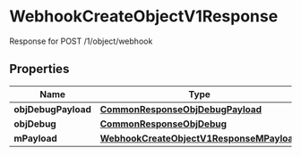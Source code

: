 

# WebhookCreateObjectV1Response

Response for POST /1/object/webhook

## Properties

| Name | Type | Description | Notes |
|------------ | ------------- | ------------- | -------------|
|**objDebugPayload** | [**CommonResponseObjDebugPayload**](CommonResponseObjDebugPayload.md) |  |  |
|**objDebug** | [**CommonResponseObjDebug**](CommonResponseObjDebug.md) |  |  [optional] |
|**mPayload** | [**WebhookCreateObjectV1ResponseMPayload**](WebhookCreateObjectV1ResponseMPayload.md) |  |  |



